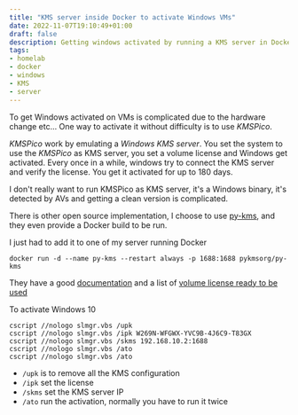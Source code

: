 ```yaml
---
title: "KMS server inside Docker to activate Windows VMs"
date: 2022-11-07T19:10:49+01:00
draft: false 
description: Getting windows activated by running a KMS server in Docker
tags:
- homelab
- docker
- windows
- KMS
- server
---
```


To get Windows activated on VMs is complicated due to the hardware change etc... One way to activate it without difficulty is to use *KMSPico*.

*KMSPico* work by emulating a *Windows KMS server*. You set the system to use the *KMSPico* as KMS server, you set a volume license and Windows get activated. Every once in a while, windows try to connect the KMS server and verify the license. You get it activated for up to 180 days.

I don't really want to run KMSPico as KMS server, it's a Windows binary, it's detected by AVs and getting a clean version is complicated.

There is other open source implementation, I choose to use [py-kms](https://github.com/SystemRage/py-kms), and they even provide a Docker build to be run.

I just had to add it to one of my server running Docker

```
docker run -d --name py-kms --restart always -p 1688:1688 pykmsorg/py-kms
```

They have a good [documentation](https://py-kms.readthedocs.io/) and a list of [volume license ready to be used](https://py-kms.readthedocs.io/en/latest/Keys.html)

To activate Windows 10 

```
cscript //nologo slmgr.vbs /upk 
cscript //nologo slmgr.vbs /ipk W269N-WFGWX-YVC9B-4J6C9-T83GX
cscript //nologo slmgr.vbs /skms 192.168.10.2:1688
cscript //nologo slmgr.vbs /ato
cscript //nologo slmgr.vbs /ato
```

* `/upk` is to remove all the KMS configuration
* `/ipk` set the license
* `/skms` set the KMS server IP
* `/ato` run the activation, normally you have to run it twice